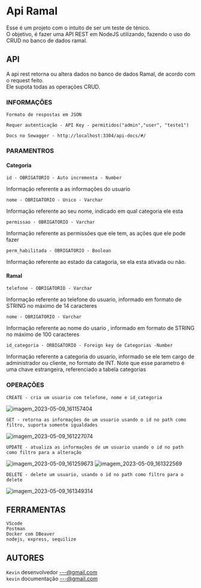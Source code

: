# Api Ramal

Esse é um projeto com o intuito de ser um teste de ténico. </br>
O objetivo, é fazer uma API REST em NodeJS utilizando, fazendo o uso do CRUD no banco de dados ramal.

## API

A api rest retorna ou altera dados no banco de dados Ramal, de acordo com o request feito. </br>
Ele supota todas as operações CRUD.

### INFORMAÇÕES
```
Formato de respostas em JSON
```
```
Requer autenticação - API Key - permitidos("admin","user", "teste1")
```
```
Docs no Sewagger - http://localhost:3304/api-docs/#/
```

### PARAMENTROS
#### Categoria
```
id - OBRIGATORIO - Auto incrementa - Number
```
Informação referente a as informações do usuario
```
nome - OBRIGATORIO - Unico - Varchar
```
Informação referente ao seu nome, indicado em qual categoria ele esta
```
permissao - OBRIGATORIO - Varchar
```
Informação referente as permissões que ele tem, as ações que ele pode fazer
```
perm_habilitada - OBRIGATORIO - Boolean
```
Informação referente ao estado da catagoria, se ela esta ativada ou não.

#### Ramal
```
telefone - OBRIGATORIO - Varchar
```
Informação referente ao telefone do usuario, informado em formato de STRING no máximo de 14 caracteres
```
nome - OBRIGATORIO - Varchar
```
Informação referente ao nome do usario , informado em formato de STRING no máximo de 100 caracteres
```
id_categoria - ORBIGATORIO - Foreign key de Categorias -Number
```
Informação referente a categoria do usuario, informado se ele tem cargo de administrador ou cliente, no
formato de INT. Note que esse parametro é uma chave estrangeira, referenciado a tabela categorias

### OPERAÇÕES
```
CREATE - cria um usuario com telefone, nome e id_categoria
```
![imagem_2023-05-09_161157404](https://user-images.githubusercontent.com/130411393/237197067-360a69ad-e597-4cc3-8b4d-6b94add4d391.png)

```
GET - retorna as informações de um usuario usando o id no path como filtro, suporta somente igualdades
```
![imagem_2023-05-09_161227074](https://user-images.githubusercontent.com/130411393/237197159-98cc288d-a0cb-4b52-aa64-3c81c592c72c.png)

```
UPDATE - atualiza as informações de um usuario usando o id no path como filtro para a alteração
```
![imagem_2023-05-09_161259673](https://user-images.githubusercontent.com/130411393/237197266-e78edf6f-966c-4c31-b801-a8607112d7cc.png)
![imagem_2023-05-09_161322569](https://user-images.githubusercontent.com/130411393/237197338-80528c16-0be6-472f-9a7e-cfa2af373c5e.png)

```
DELETE - delete um usuario, usando o id no path como filtro para o delete
```
![imagem_2023-05-09_161349314](https://user-images.githubusercontent.com/130411393/237197430-db8be369-102c-464e-a8f7-406ff54ffd0b.png)


## FERRAMENTAS
`VScode` </br>
`Postman` </br>
`Docker com DBeaver` </br>
`nodejs, express, sequilize`

## AUTORES
`Kevin` desenvolvedor ---@gmail.com </br>
`kevin` documentação ---@gmail.com

